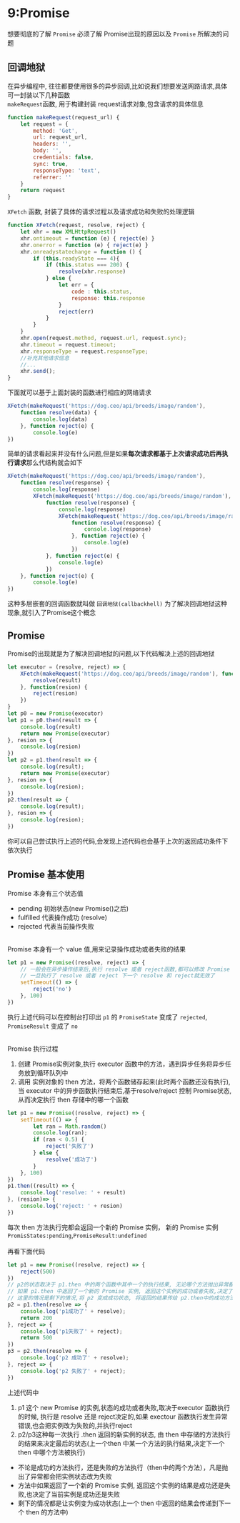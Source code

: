 # 9:Promise
想要彻底的了解 `Promise` 必须了解 Promise出现的原因以及 `Promise` 所解决的问题
## 回调地狱
在异步编程中, 往往都要使用很多的异步回调,比如说我们想要发送网路请求,具体可一封装以下几种函数<br>
`makeRequest`函数, 用于构建封装 request请求对象,包含请求的具体信息
```js
function makeRequest(request_url) {
    let request = {
        method: 'Get',
        url: request_url,
        headers: '',
        body: '',
        credentials: false,
        sync: true,
        responseType: 'text',
        referrer: ''
    }
    return request
}
```
`XFetch` 函数, 封装了具体的请求过程以及请求成功和失败的处理逻辑
```js
function XFetch(request, resolve, reject) {
    let xhr = new XMLHttpRequest()
    xhr.ontimeout = function (e) { reject(e) }
    xhr.onerror = function (e) { reject(e) }
    xhr.onreadystatechange = function () {
        if (this.readyState === 4){
            if (this.status === 200) {
                resolve(xhr.response)
            } else {
                let err = {
                    code : this.status,
                    response: this.response
                }
                reject(err)
            }
        }
    }
    xhr.open(request.method, request.url, request.sync);
    xhr.timeout = request.timeout;
    xhr.responseType = request.responseType;
    //补充其他请求信息
    //...
    xhr.send();
}
```
下面就可以基于上面封装的函数进行相应的网络请求
```js
XFetch(makeRequest('https://dog.ceo/api/breeds/image/random'),
    function resolve(data) {
        console.log(data)
    }, function reject(e) {
        console.log(e)
})
```
简单的请求看起来并没有什么问题,但是如果**每次请求都基于上次请求成功后再执行请求**那么代结构就会如下
```js
XFetch(makeRequest('https://dog.ceo/api/breeds/image/random'),
    function resolve(response) {
        console.log(response)
        XFetch(makeRequest('https://dog.ceo/api/breeds/image/random'),
            function resolve(response) {
                console.log(response)
                XFetch(makeRequest('https://dog.ceo/api/breeds/image/random')
                    function resolve(response) {
                        console.log(response)
                    }, function reject(e) {
                        console.log(e)
                    })
            }, function reject(e) {
                console.log(e)
            })
    }, function reject(e) {
        console.log(e)
})
```
这种多层嵌套的回调函数就叫做 `回调地狱(callbackhell)` 为了解决回调地狱这种现象,就引入了Promise这个概念
## Promise
Promise的出现就是为了解决回调地狱的问题,以下代码解决上述的回调地狱
``` js
let executor = (resolve, reject) => {
    XFetch(makeRequest('https://dog.ceo/api/breeds/image/random'), function(result){
        resolve(result)
    }, function(resion) {
        reject(resion)
    })
}
let p0 = new Promise(executor)
let p1 = p0.then(result => {
    console.log(result)
    return new Promise(executor)
}, resion => {
    console.log(resion)
})
let p2 = p1.then(result => {
    console.log(result);
    return new Promise(executor)
}, resion => {
    console.log(resion);
})
p2.then(result => {
    console.log(result);
}, resion => {
    console.log(resion);
})
```
你可以自己尝试执行上述的代码,会发现上述代码也会基于上次的返回成功条件下依次执行
## Promise 基本使用
Promise 本身有三个状态值<br>
- pending 初始状态(new Promise()之后)
- fulfilled 代表操作成功 (resolve)
- rejected 代表当前操作失败
<br>
Promise 本身有一个 value 值,用来记录操作成功或者失败的结果

```js
let p1 = new Promise((resolve, reject) => {
    // 一般会在异步操作结束后,执行 resolve 或者 reject函数,都可以修改 Promise 的[PromiseStatus] 和[PromiseResult]
    // 一旦执行了 resolve 或者 reject 下一个 resolve 和 reject就无效了
    setTimeout(() => {
        reject('no')
    }, 100)
})
```
执行上述代码可以在控制台打印出 `p1` 的 `PromiseState` 变成了 `rejected`,  `PromiseResult` 变成了 `no`<br><br>

Promise 执行过程<br>
1. 创建 Promise实例对象,执行 executor 函数中的方法，遇到异步任务将异步任务放到循环队列中
2. 调用 实例对象的 then 方法，将两个函数储存起来(此时两个函数还没有执行),当 executor 中的异步函数执行结束后,基于resolve/reject 控制 Promise状态,从而决定执行 then 存储中的哪一个函数

```js
let p1 = new Promise((resolve, reject) => {
    setTimeout(() => {
        let ran = Math.random()
        console.log(ran);
        if (ran < 0.5) {
            reject('失败了')
        } else {
            resolve('成功了')
        }
    }, 100)
})
p1.then((result) => {
    console.log('resolve: ' + result)
}, (resion)=> {
    console.log('reject: ' + resion)
})
```
每次 then 方法执行完都会返回一个新的 Promise 实例， 新的 Promise 实例 `PromisStates:pending`,`PromiseResult:undefined`<br><br>
再看下面代码
```js
let p1 = new Promise((resolve, reject) => {
    reject(500)
})
// p2的状态取决于 p1.then 中的两个函数中其中一个的执行结果, 无论哪个方法抛出异常都会把 p1的状态改为失败,抛出异常的信息作为失败的原因(抛出异常后面的代码不会执行)
// 如果 p1.then 中返回了一个新的 Promise 实例, 返回这个实例的成功或者失败,决定了 p2的成功或者失败
// 这里的情况是剩下的情况,将 p2 变成成功状态, 将返回的结果传给 p2.then中的成功方法中
p2 = p1.then(resolve => {
    console.log('p1成功了' + resolve);
    return 200
}, reject => {
    console.log('p1失败了' + reject);
    return 500
})
p3 = p2.then(resolve => {
    console.log('p2 成功了' + resolve);
}, reject => {
    console.log('p2 失败了' + reject);
})
```
上述代码中 <br>
1. p1 这个 new Promise 的实例,状态的成功或者失败,取决于executor 函数执行的时候, 执行是 resolve 还是 reject决定的,如果 exectour 函数执行发生异常错误,也会把实例改为失败的,并执行reject
2. p2/p3这种每一次执行 .then 返回的新实例的状态, 由 then 中存储的方法执行的结果来决定最后的状态(上一个then 中某一个方法的执行结果,决定下一个 then 中哪个方法被执行)
- 不论是成功的方法执行，还是失败的方法执行（then中的两个方法），凡是抛出了异常都会把实例状态改为失败
- 方法中如果返回了一个新的 Promise 实例, 返回这个实例的结果是成功还是失败,也决定了当前实例是成功还是失败
- 剩下的情况都是让实例变为成功状态(上一个 then 中返回的结果会传递到下一个 then 的方法中)